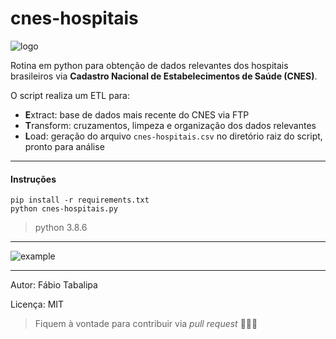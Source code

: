 # cnes-hospitais

![logo](https://user-images.githubusercontent.com/37602229/100513123-dc1c0a00-314d-11eb-95f8-3f960e3fce60.png)

Rotina em python para obtenção de dados relevantes dos hospitais brasileiros via **Cadastro Nacional de Estabelecimentos de Saúde (CNES)**.

O script realiza um ETL para:

* **E**xtract: base de dados mais recente do CNES via FTP
* **T**ransform: cruzamentos, limpeza e organização dos dados relevantes
* **L**oad: geração do arquivo `cnes-hospitais.csv` no diretório raiz do script, pronto para análise

---

#### Instruções

```shell
pip install -r requirements.txt
python cnes-hospitais.py
```

> python 3.8.6

---

![example](https://user-images.githubusercontent.com/37602229/100513066-d8888300-314d-11eb-9a4c-09622d6cfd86.png)

---
Autor: Fábio Tabalipa

Licença: MIT

> Fiquem à vontade para contribuir via *pull request* 🧑🏽‍💻